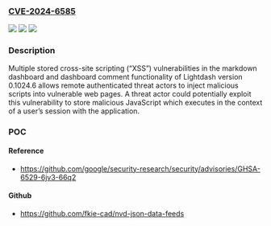 ### [CVE-2024-6585](https://cve.mitre.org/cgi-bin/cvename.cgi?name=CVE-2024-6585)
![](https://img.shields.io/static/v1?label=Product&message=Lightdash&color=blue)
![](https://img.shields.io/static/v1?label=Version&message=n%2Fa&color=blue)
![](https://img.shields.io/static/v1?label=Vulnerability&message=CWE-79%3A%20Improper%20Neutralization%20of%20Input%20During%20Web%20Page%20Generation%20('Cross-site%20Scripting')&color=brighgreen)

### Description

Multiple stored cross-site scripting (“XSS”) vulnerabilities in the markdown dashboard and dashboard comment functionality of Lightdash version 0.1024.6 allows remote authenticated threat actors to inject malicious scripts into vulnerable web pages. A threat actor could potentially exploit this vulnerability to store malicious JavaScript which executes in the context of a user’s session with the application.

### POC

#### Reference
- https://github.com/google/security-research/security/advisories/GHSA-6529-6jv3-66q2

#### Github
- https://github.com/fkie-cad/nvd-json-data-feeds

